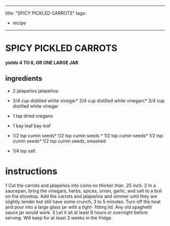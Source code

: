 

	
---
title: "SPICY PICKLED CARROTS"
tags:
  - recipe
---
# SPICY PICKLED CARROTS
#### yields 4 TO 6, OR ONE LARGE JAR
## ingredients
* 2 jalapeños jalapeños
* 3/4 cup distilled white vinegar* 3/4 cup distilled white vinegarc* 3/4 cup distilled white vinegar
* 1 tsp dried oregano

* 1 bay leaf bay leaf
* 1/2 tsp cumin seeds* 1/2 tsp cumin seeds * 1/2 tsp cumin seeds* 1/2 tsp cumin seeds* 1/2 tsp cumin seeds, smashed

* 1/4 tsp salt

# instructions
1 Cut the carrots and jalapeños into coins no thicker than .25 inch.
2 In a saucepan, bring the vinegars, herbs, spices, onion, garlic, and salt to a boil on the
stovetop. Add the carrots and jalapeños and simmer until they are slightly tender but still have
some crunch, 3 to 5 minutes. Turn off the heat and pour into a large glass jar with a tight-
fitting lid. Any old spaghetti sauce jar would work.
3 Let it sit at least 8 hours or overnight before serving. Will keep for at least 3 weeks in the
fridge.
	

